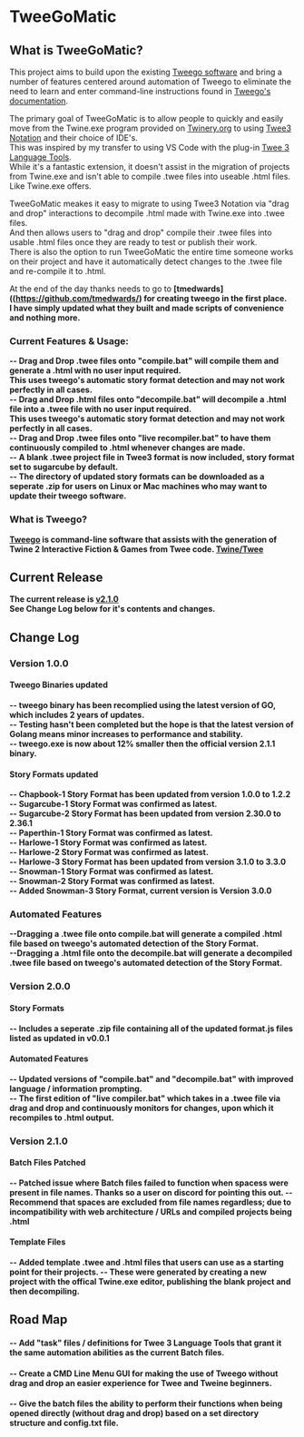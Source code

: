 # TweeGoMatic

## What is TweeGoMatic?
This project aims to build upon the existing [Tweego software](https://github.com/tmedwards/tweego/) and bring a number of features centered around automation of Tweego to eliminate the need to learn and enter command-line instructions found in [Tweego's documentation](http://www.motoslave.net/tweego/docs/).

The primary goal of TweeGoMatic is to allow people to quickly and easily move from the Twine.exe program provided on [Twinery.org](twinery.org) to using [Twee3 Notation](https://github.com/iftechfoundation/twine-specs/blob/master/twee-3-specification.md) and their choice of IDE's. <br>
This was inspired by my transfer to using VS Code with the plug-in [Twee 3 Language Tools](https://marketplace.visualstudio.com/items?itemName=cyrusfirheir.twee3-language-tools). <br>
While it's a fantastic extension, it doesn't assist in the migration of projects from Twine.exe and isn't able to compile .twee files into useable .html files. Like Twine.exe offers. <br>

TweeGoMatic meakes it easy to migrate to using Twee3 Notation via "drag and drop" interactions to decompile .html made with Twine.exe into .twee files. <br>
And then allows users to "drag and drop" compile their .twee files into usable .html files once they are ready to test or publish their work. <br>
There is also the option to run TweeGoMatic the entire time someone works on their project and have it automatically detect changes to the .twee file and re-compile it to .html.

At the end of the day thanks needs to go to <b>[tmedwards]((https://github.com/tmedwards/)<b> for creating tweego in the first place. <br>
I have simply updated what they built and made scripts of convenience and nothing more.


### Current Features & Usage:
-- Drag and Drop .twee files onto "compile.bat" will compile them and generate a .html with no user input required. <br>
This uses tweego's automatic story format detection and may not work perfectly in all cases. <br>
-- Drag and Drop .html files onto "decompile.bat" will decompile a .html file into a .twee file with no user input required. <br>
This uses tweego's automatic story format detection and may not work perfectly in all cases. <br>
-- Drag and Drop .twee files onto "live recompiler.bat" to have them continuously compiled to .html whenever changes are made. <br>
-- A blank .twee project file in Twee3 format is now included, story format set to sugarcube by default. <br>
-- The directory of updated story formats can be downloaded as a seperate .zip for users on Linux or Mac machines who may want to update their tweego software. <br>


### What is Tweego?
[Tweego](https://github.com/tmedwards/tweego/) is command-line software that assists with the generation of Twine 2 Interactive Fiction & Games from Twee code. [Twine/Twee](http://twinery.org/)

## Current Release
The current release is [v2.1.0](https://github.com/TheBlueJester/TweeGoMatic/releases/tag/v2.1.0) <br>
See Change Log below for it's contents and changes.


## Change Log

### Version 1.0.0

#### Tweego Binaries updated
-- tweego binary has been recomplied using the latest version of GO, which includes 2 years of updates. <br>
-- Testing <b>hasn't<b> been completed but the hope is that the latest version of Golang means minor increases to performance and stability. <br>
-- tweego.exe is now about 12% smaller then the official version 2.1.1 binary. <br>

#### Story Formats updated
-- Chapbook-1 Story Format has been updated from version 1.0.0 to 1.2.2 <br>
-- Sugarcube-1 Story Format was confirmed as latest. <br>
-- Sugarcube-2 Story Format has been updated from version 2.30.0 to 2.36.1 <br>
-- Paperthin-1 Story Format was confirmed as latest. <br>
-- Harlowe-1 Story Format was confirmed as latest. <br>
-- Harlowe-2 Story Format was confirmed as latest. <br>
-- Harlowe-3 Story Format has been updated from version 3.1.0 to 3.3.0 <br>
-- Snowman-1 Story Format was confirmed as latest. <br>
-- Snowman-2 Story Format was confirmed as latest. <br>
-- Added Snowman-3 Story Format, current version is Version 3.0.0 <br>

### Automated Features
--Dragging a .twee file onto compile.bat will generate a compiled .html file based on tweego's automated detection of the Story Format. <br>
--Dragging a .html file onto the decompile.bat will generate a decompiled .twee file based on tweego's automated detection of the Story Format. <br>

### Version 2.0.0

#### Story Formats
-- Includes a seperate .zip file containing all of the updated format.js files listed as updated in v0.0.1 <br>

#### Automated Features
-- Updated versions of "compile.bat" and "decompile.bat" with improved language / information prompting. <br>
-- The first edition of "live compiler.bat" which takes in a .twee file via drag and drop and continuously monitors for changes, upon which it recompiles to .html output.

### Version 2.1.0

#### Batch Files Patched
-- Patched issue where Batch files failed to function when spacess were present in file names. Thanks so a user on discord for pointing this out.
-- <b> Recommend that spaces are excluded from file names regardless; due to incompatibility with web architecture / URLs and compiled projects being .html

#### Template Files
-- Added template .twee and .html files that users can use as a starting point for their projects.
-- These were generated by creating a new project with the offical Twine.exe editor, publishing the blank project and then decompiling.


## Road Map

#### -- Add "task" files / definitions for Twee 3 Language Tools that grant it the same automation abilities as the current Batch files. <br>
#### -- Create a CMD Line Menu GUI for making the use of Tweego without drag and drop an easier experience for Twee and Tweine beginners. <br>
#### -- Give the batch files the ability to perform their functions when being opened directly (without drag and drop) based on a set directory structure and config.txt file. <br>
